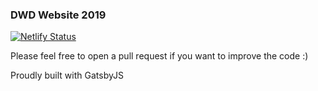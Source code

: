 ### DWD Website 2019

[![Netlify Status](https://api.netlify.com/api/v1/badges/4230dbf6-bae9-4964-868d-89966cbf1746/deploy-status)](https://app.netlify.com/sites/vigilant-khorana-f0fd67/deploys)

Please feel free to open a pull request if you want to improve the code :)

Proudly built with GatsbyJS
